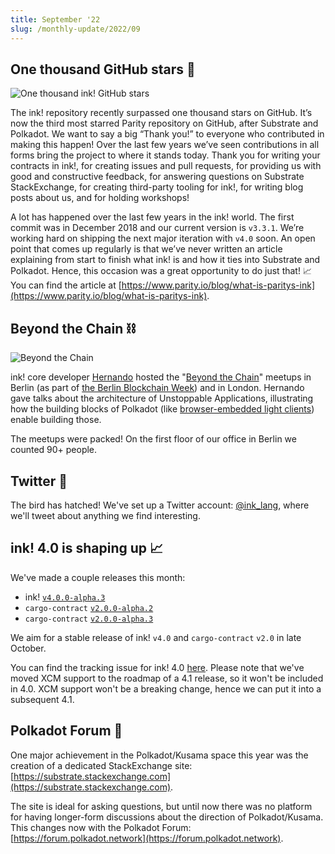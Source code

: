 ```yaml
---
title: September '22
slug: /monthly-update/2022/09
---
```


## One thousand GitHub stars 🤩

![One thousand ink! GitHub stars](/img/monthly-update/ink-1k-stars.jpeg)

The ink! repository recently surpassed one thousand stars on GitHub. It’s now
the third most starred Parity repository on GitHub, after Substrate and Polkadot.
We want to say a big “Thank you!” to everyone who contributed in making this happen!
Over the last few years we’ve seen contributions in all forms bring the project to
where it stands today. Thank you for writing your contracts in ink!, for creating
issues and pull requests, for providing us with good and constructive feedback,
for answering questions on Substrate StackExchange, for creating third-party tooling
for ink!, for writing blog posts about us, and for holding workshops!

A lot has happened over the last few years in the ink! world. The first commit was
in December 2018 and our current version is `v3.3.1`. We’re working hard on shipping
the next major iteration with `v4.0` soon. An open point that comes up regularly is
that we’ve never written an article explaining from start to finish what ink! is and
how it ties into Substrate and Polkadot. Hence, this occasion was a great opportunity
to do just that!
📈
You can find the article at [https://www.parity.io/blog/what-is-paritys-ink](https://www.parity.io/blog/what-is-paritys-ink).

## Beyond the Chain ⛓

![Beyond the Chain](/img/monthly-update/beyond-the-chain.jpg)

ink! core developer [Hernando](https://github.com/hcastano) hosted the "[Beyond the Chain](https://www.eventbrite.com/cc/beyondthechain-at-berlin-blockchain-week-2022-1103509)"
meetups in Berlin (as part of [the Berlin Blockchain Week](https://blockchainweek.berlin))
and in London. Hernando gave talks about the architecture of Unstoppable Applications, illustrating
how the building blocks of Polkadot (like [browser-embedded light clients](https://www.youtube.com/watch?v=9SXQIAgedzk&t=768s))
enable building those.

The meetups were packed! On the first floor of our office in Berlin we counted 90+ people.

## Twitter 🐣

The bird has hatched! We've set up a Twitter account: [@ink_lang](http://twitter.com/ink_lang),
where we'll tweet about anything we find interesting.

## ink! 4.0 is shaping up 📈

We've made a couple releases this month:

* ink! [`v4.0.0-alpha.3`](https://github.com/paritytech/ink/releases/tag/v4.0.0-alpha.3)
* `cargo-contract` [`v2.0.0-alpha.2`](https://github.com/paritytech/cargo-contract/releases/tag/v2.0.0-alpha.2)
* `cargo-contract` [`v2.0.0-alpha.3`](https://github.com/paritytech/cargo-contract/releases/tag/v2.0.0-alpha.3)

We aim for a stable release of ink! `v4.0` and `cargo-contract` `v2.0` in late October.

You can find the tracking issue for ink! 4.0 [here](https://github.com/paritytech/ink/issues/1343).
Please note that we've moved XCM support to the roadmap of a 4.1 release, so it won't be
included in 4.0. XCM support won't be a breaking change, hence we can put it into a 
subsequent 4.1.

## Polkadot Forum 📣

One major achievement in the Polkadot/Kusama space this year was the creation of a
dedicated StackExchange site: [https://substrate.stackexchange.com](https://substrate.stackexchange.com).

The site is ideal for asking questions, but until now there was no platform for having longer-form
discussions about the direction of Polkadot/Kusama.
This changes now with the Polkadot Forum:
[https://forum.polkadot.network](https://forum.polkadot.network).
